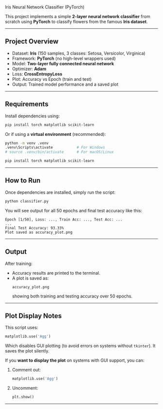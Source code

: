 Iris Neural Network Classifier (PyTorch)

This project implements a simple **2-layer neural network classifier** from scratch using **PyTorch** to classify flowers from the famous **Iris dataset**.

---

##  Project Overview

- Dataset: **Iris** (150 samples, 3 classes: Setosa, Versicolor, Virginica)
- Framework: **PyTorch** (no high-level wrappers used)
- Model: **Two-layer fully connected neural network**
- Optimizer: **Adam**
- Loss: **CrossEntropyLoss**
- Plot: Accuracy vs Epoch (train and test)
- Output: Trained model performance and a saved plot

---

##  Requirements

Install dependencies using:

```bash
pip install torch matplotlib scikit-learn
```

Or if using a **virtual environment** (recommended):

```bash
python -m venv .venv
.venv\Scripts\activate           # For Windows
# source .venv/bin/activate      # For macOS/Linux

pip install torch matplotlib scikit-learn
```

---

##  How to Run

Once dependencies are installed, simply run the script:

```bash
python classifier.py
```

You will see output for all 50 epochs and final test accuracy like this:

```
Epoch [1/50], Loss: ..., Train Acc: ..., Test Acc: ...
...
Final Test Accuracy: 93.33%
Plot saved as accuracy_plot.png
```

---

##  Output

After training:
- Accuracy results are printed to the terminal.
- A plot is saved as:
  ```
  accuracy_plot.png
  ```
  showing both training and testing accuracy over 50 epochs.

---

##  Plot Display Notes

This script uses:

```python
matplotlib.use('Agg')
```

Which disables GUI plotting (to avoid errors on systems without `tkinter`). It saves the plot silently.

If you **want to display the plot** on systems with GUI support, you can:

1. Comment out:
   ```python
   matplotlib.use('Agg')
   ```
2. Uncomment:
   ```python
   plt.show()
   ```

---
